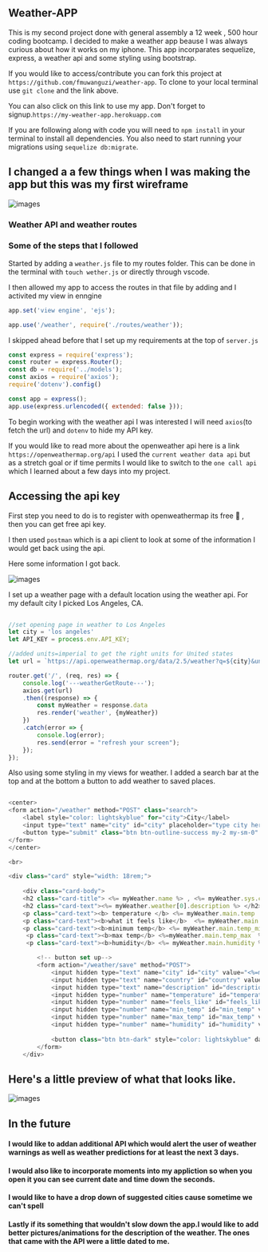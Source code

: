 ## Weather-APP

This is my second project done with general assembly a 12 week , 500 hour coding bootcamp. I decided to make a weather app beause I was always curious about how it works on my iphone. This app incorparates sequelize, express, a weather api and some styling using bootstrap.


If you would like to access/contribute you can fork this project at `https://github.com/fmuwanguzi/weather-app`. To clone to your local terminal use `git clone` and the link above.

You can also click on this link to use my app. Don't forget to signup.`https://my-weather-app.herokuapp.com`

If you are following along with code you will need to `npm install` in your terminal to install all dependencies. You also need to start running your migrations using `sequelize db:migrate`.


## I changed a a few things when I was making the app but this was my first wireframe

![images](./images/wire.png)

### Weather API and weather routes

### Some of the steps that I followed

Started by adding a `weather.js` file to my routes folder. This can be done in the terminal with `touch wether.js` or directly through vscode.

I then allowed my app to access the routes in that file by adding and I activited my view in enngine

```js 
app.set('view engine', 'ejs');

app.use('/weather', require('./routes/weather'));
```

I skipped ahead before that I set up my requirements at the top of `server.js`

```js
const express = require('express');
const router = express.Router();
const db = require('../models');
const axios = require('axios');
require('dotenv').config()

const app = express();
app.use(express.urlencoded({ extended: false }));
```

To begin working with the weather api I was interested I will need `axios`(to fetch the url) and `dotenv` to hide my API key.

If you would like to read more about the openweather api here is a link `https://openweathermap.org/api` I used the `current weather data api` but as a stretch goal or if time permits I would like to switch to the `one call api` which I learned about a few days into my project.

## Accessing the api key

First step you need to do is to register with openweathermap its free 🤝 , then you can get free api key. 

I then used `postman` which is a api client to look at some of the information I would get back using the api.

Here some information I got back.

![images](./images/postan.png)

I set up a weather page with a default location using the weather api. For my default city I picked Los Angeles, CA. 

```js

//set opening page in weather to Los Angeles 
let city = 'los angeles'
let API_KEY = process.env.API_KEY;

//added units=imperial to get the right units for United states 
let url = `https://api.openweathermap.org/data/2.5/weather?q=${city}&units=imperial&appid=${API_KEY}`

router.get('/', (req, res) => {
    console.log('---weatherGetRoute---');
    axios.get(url)
    .then((response) => {
        const myWeather = response.data
        res.render('weather', {myWeather})
    })
    .catch(error => {
        console.log(error);
        res.send(error = "refresh your screen");
    });
});

```
Also using some styling in my views for weather.
I added a search bar at the top and at the bottom a button to add weather to saved places.

```js

<center>
<form action="/weather" method="POST" class="search">
    <label style="color: lightskyblue" for="city">City</label>
    <input type="text" name="city" id="city" placeholder="type city here"> 
    <button type="submit" class="btn btn-outline-success my-2 my-sm-0" data-toggle="popover" style="color: lightskyblue" >Search</button>
</form>
</center>

<br>

<div class="card" style="width: 18rem;">
    
    <div class="card-body">
    <h2 class="card-title"> <%= myWeather.name %> , <%= myWeather.sys.country %> </h2>
    <h2 class="card-text"><%= myWeather.weather[0].description %> </h2>
    <p class="card-text"><b> temperature </b> <%= myWeather.main.temp  %> </p>
    <p class="card-text"><b>what it feels like</b>  <%= myWeather.main.feels_like  %> </p>
    <p class="card-text"><b>minimum temp</b> <%= myWeather.main.temp_min %> </p>
     <p class="card-text"><b>max temp</b> <%=myWeather.main.temp_max  %> </p>
     <p class="card-text"><b>humidity</b> <%= myWeather.main.humidity %> </p>

        <!-- button set up-->
        <form action="/weather/save" method="POST">
            <input hidden type="text" name="city" id="city" value="<%=myWeather.name%>">
            <input hidden type="text" name="country" id="country" value="<%=myWeather.sys.country%>">
            <input hidden type="text" name="description" id="description" value="<%=myWeather.weather[0].description%>">            
            <input hidden type="number" name="temperature" id="temperature" value="<%=myWeather.main.temp%>">
            <input hidden type="number" name="feels_like" id="feels_like" value="<%=myWeather.main.feels_like%>">
            <input hidden type="number" name="min_temp" id="min_temp" value="<%=myWeather.main.temp_min%>">
            <input hidden type="number" name="max_temp" id="max_temp" value="<%=myWeather.main.temp_max%>">
            <input hidden type="number" name="humidity" id="humidity" value="<%=myWeather.main.humidity%>">
            
            <button class="btn btn-dark" style="color: lightskyblue" data-toggle="popover">add weather to saved places</button>
        </form>
    </div>

```
## Here's a little preview of what that looks like.


![images](./images/default.png)


## In the future

#### I would like to addan additional API which would alert the user of weather warnings as well as weather predictions for at least the next 3 days.

#### I would also like to incorporate moments into my appliction so when you open it you can see current date and time down the seconds.

#### I would like to have a drop down of suggested cities cause sometime we can't spell

#### Lastly if its something that wouldn't slow down the app.I would like to add better pictures/animations for the description of the weather. The ones that came with the API were a little dated to me.